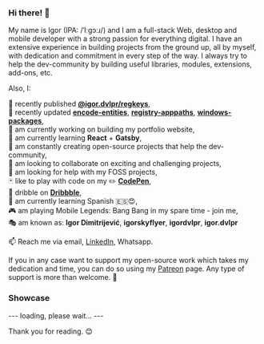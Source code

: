 ### Hi there! 👋

My name is Igor (IPA: /ˈIːɡɔːɹ/) and I am a full-stack Web, desktop and mobile developer with a strong passion for everything digital.
I have an extensive experience in building projects from the ground up, all by myself, with dedication and commitment in every step of the way.
I always try to help the dev-community by building useful libraries, modules, extensions, add-ons, etc.

Also, I:

📢 recently published **[@igor.dvlpr/regkeys](https://www.npmjs.com/package/@igor.dvlpr/regkeys)**, <br>
👀 recently updated **[encode-entities](https://www.npmjs.com/package/encode-entities)**, **[registry-apppaths](https://www.npmjs.com/package/registry-apppaths)**, **[windows-packages](https://www.npmjs.com/package/windows-packages)**, <br>
🔭 am currently working on building my portfolio website, <br>
🌱 am currently learning **React** + **Gatsby**, <br>
🎁 am constantly creating open-source projects that help the dev-community, <br>
👯 am looking to collaborate on exciting and challenging projects, <br>
🤝 am looking for help with my FOSS projects, <br>
🃏 like to play with code on my ✏️ **[CodePen](https://codepen.io/igorskyflyer/pens/public/)**, <br>
🏀 dribble on **[Dribbble](https://dribbble.com/igordvlpr)**, <br>
🙊 am currently learning Spanish 🇪🇸😍, <br>
🎮 am playing Mobile Legends: Bang Bang in my spare time - join me, <br>
🎭 am known as: **Igor Dimitrijević**, **igorskyflyer**, **igordvlpr**, **igor.dvlpr** <br>

📫 Reach me via email, [LinkedIn](https://www.linkedin.com/in/igor-dvlpr), Whatsapp.
<br>

If you in any case want to support my open-source work which takes my dedication and time, you can do so using my [Patreon](https://patreon.com/igor_dvlpr) page.
Any type of support is more than welcome. 🙂

### Showcase

--- loading, please wait... ---

Thank you for reading. 😊
